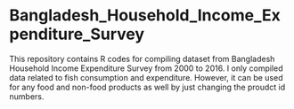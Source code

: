 # Bangladesh_Household_Income_Expenditure_Survey
This repository contains R codes for compiling dataset from Bangladesh Household Income Expenditure Survey from 2000 to 2016. I only compiled data related to fish consumption and expenditure. However, it can be used for any food and non-food products as well by just changing the proudct id numbers. 
